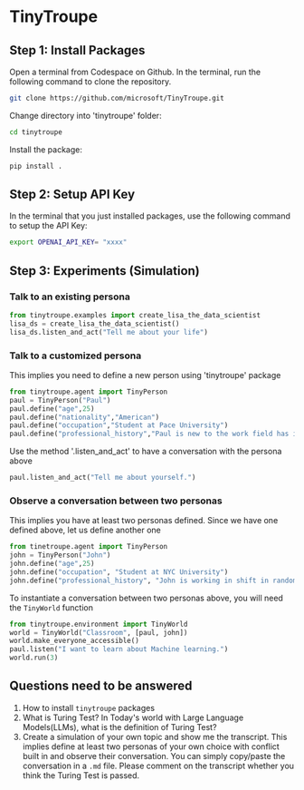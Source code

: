# TinyTroupe

## Step 1: Install Packages
Open a terminal from Codespace on Github. In the terminal, run the following command to clone the repository.
``` bash
git clone https://github.com/microsoft/TinyTroupe.git
```

Change directory into 'tinytroupe' folder:
```bash
cd tinytroupe
```

Install the package:
```bash
pip install .
```

## Step 2: Setup API Key
In the terminal that you just installed packages, use the following command to setup the API Key:

```bash
export OPENAI_API_KEY= "xxxx"
```

## Step 3: Experiments (Simulation)
### Talk to an existing persona
```python
from tinytroupe.examples import create_lisa_the_data_scientist
lisa_ds = create_lisa_the_data_scientist()
lisa_ds.listen_and_act("Tell me about your life")
```

### Talk to a customized persona
This implies you need to define a new person using 'tinytroupe' package

```python
from tinytroupe.agent import TinyPerson
paul = TinyPerson("Paul")
paul.define("age",25)
paul.define("nationality","American")
paul.define("occupation","Student at Pace University")
paul.define("professional_history","Paul is new to the work field has interned at a few companies as a Data Scientist and Data Analyst")
```

Use the method '.listen_and_act' to have a conversation with the persona above

```python
paul.listen_and_act("Tell me about yourself.")
```


### Observe a conversation between two personas

This implies you have at least two personas defined. Since we have one defined above, let us define another one

```python
from tinetroupe.agent import TinyPerson
john = TinyPerson("John")
john.define("age",25)
john.define("occupation", "Student at NYC University")
john.define("professional_history", "John is working in shift in random hours in a governemnt organization in NYC and sometimes gets home late and has irregular schedule. The schedule can change based on the government agency needs. John is looking to get into machine learning.")

```

To instantiate a conversation between two personas above, you will need the `TinyWorld` function

```python
from tinytroupe.environment import TinyWorld
world = TinyWorld("Classroom", [paul, john])
world.make_everyone_accessible()
paul.listen("I want to learn about Machine learning.")
world.run(3)
```


## Questions need to be answered
1. How to install `tinytroupe` packages
2. What is Turing Test? In Today's world with Large Language Models(LLMs), what is the definition of Turing Test?
3. Create a simulation of your own topic and show me the transcript. This implies define at least two personas of your own choice with conflict built in and observe their conversation. You can simply copy/paste the conversation in a `.md` file. Please comment on the transcript whether you think the Turing Test is passed.